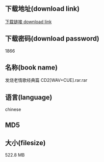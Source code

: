 ## 下载地址(download link)
[下载链接 download link](https://voluble-croquembouche-d321dc.netlify.app/?s=%E5%8F%91%E7%83%A7%E8%80%81%E6%83%85%E6%AD%8C%E7%BB%8F%E5%85%B8%E7%AF%87+CD2%5BWAV%2BCUE%5D.rar)

## 下载密码(download password)
1866

## 名称(book name)
发烧老情歌经典篇 CD2[WAV+CUE].rar.rar

## 语言(language)
chinese

## MD5


## 大小(filesize)
522.8 MB
